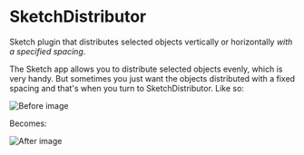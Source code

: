 # SketchDistributor
Sketch plugin that distributes selected objects vertically or horizontally *with a specified spacing*.

The Sketch app allows you to distribute selected objects evenly, which is very handy. But sometimes you just want the objects distributed with a fixed spacing and that's when you turn to SketchDistributor. Like so:

![Before image](https://github.com/PEZ/SketchDistributor/needs-distribution.png "Before distribution")

Becomes:

![After image](https://github.com/PEZ/SketchDistributor/distributed.png "After distribution")
